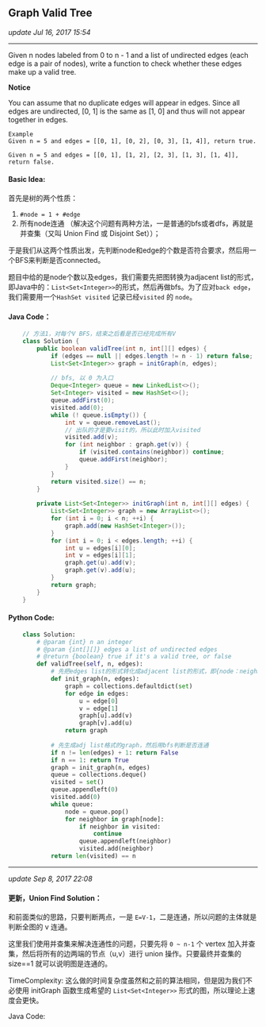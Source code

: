 ## Graph Valid Tree
_update Jul 16, 2017 15:54_

---
Given n nodes labeled from 0 to n - 1 and a list of undirected edges (each edge is a pair of nodes), write a function to check whether these edges make up a valid tree.

**Notice**

You can assume that no duplicate edges will appear in edges. Since all edges are undirected, [0, 1] is the same as [1, 0] and thus will not appear together in edges.

    Example
    Given n = 5 and edges = [[0, 1], [0, 2], [0, 3], [1, 4]], return true.
    
    Given n = 5 and edges = [[0, 1], [1, 2], [2, 3], [1, 3], [1, 4]], return false.
    
#### Basic Idea:
首先是树的两个性质：

1.  `#node = 1 + #edge`
2.  所有node连通 （解决这个问题有两种方法，一是普通的bfs或者dfs，再就是并查集（又叫 Union Find 或 Disjoint Set））；

于是我们从这两个性质出发，先判断node和edge的个数是否符合要求，然后用一个BFS来判断是否connected。

题目中给的是node个数以及edges，我们需要先把图转换为adjacent list的形式，即Java中的：`List<Set<Integer>>`的形式，然后再做bfs。为了应对`back edge`，我们需要用一个`HashSet visited` 记录已经`visited` 的 `node`。

#### Java Code：
```java
    // 方法1，对每个V BFS，结束之后看是否已经完成所有V
    class Solution {
        public boolean validTree(int n, int[][] edges) {
            if (edges == null || edges.length != n - 1) return false;
            List<Set<Integer>> graph = initGraph(n, edges);
            
            // bfs, 以 0 为入口
            Deque<Integer> queue = new LinkedList<>();
            Set<Integer> visited = new HashSet<>();
            queue.addFirst(0);
            visited.add(0);
            while (! queue.isEmpty()) {
                int v = queue.removeLast();
                // 出队的才是要visit的，所以此时加入visited
                visited.add(v);
                for (int neighbor : graph.get(v)) {
                    if (visited.contains(neighbor)) continue;
                    queue.addFirst(neighbor);
                }
            }
            return visited.size() == n;
        }
        
        private List<Set<Integer>> initGraph(int n, int[][] edges) {
            List<Set<Integer>> graph = new ArrayList<>();
            for (int i = 0; i < n; ++i) {
                graph.add(new HashSet<Integer>());
            }
            for (int i = 0; i < edges.length; ++i) {
                int u = edges[i][0];
                int v = edges[i][1];
                graph.get(u).add(v);
                graph.get(v).add(u);
            }
            return graph;
        }
    }
```

#### Python Code:
```python
    class Solution:
        # @param {int} n an integer
        # @param {int[][]} edges a list of undirected edges
        # @return {boolean} true if it's a valid tree, or false
        def validTree(self, n, edges):
            # 先把edges list的形式转化成adjacent list的形式，即{node：neighbors}
            def init_graph(n, edges):
                graph = collections.defaultdict(set)
                for edge in edges:
                    u = edge[0]
                    v = edge[1]
                    graph[u].add(v)
                    graph[v].add(u)
                return graph
                
            # 先生成adj list格式的graph，然后用bfs判断是否连通
            if n != len(edges) + 1: return False
            if n == 1: return True
            graph = init_graph(n, edges)
            queue = collections.deque()
            visited = set()
            queue.appendleft(0)
            visited.add(0)
            while queue:
                node = queue.pop()
                for neighbor in graph[node]:
                    if neighbor in visited:
                        continue
                    queue.appendleft(neighbor)
                    visited.add(neighbor)
            return len(visited) == n
```

----
_update Sep 8, 2017  22:08_

#### 更新，Union Find Solution：
和前面类似的思路，只要判断两点，一是 `E=V-1`，二是连通，所以问题的主体就是判断全图的 v 连通。  

这里我们使用并查集来解决连通性的问题，只要先将 `0 ~ n-1` 个 vertex 加入并查集，然后将所有的边两端的节点（u,v）进行 union 操作。只要最终并查集的 size==1 就可以说明图是连通的。

TimeComplexity: 这么做的时间复杂度虽然和之前的算法相同，但是因为我们不必使用 initGraph 函数生成希望的 `List<Set<Integer>>` 形式的图，所以理论上速度会更快。

Java Code:
```java





















